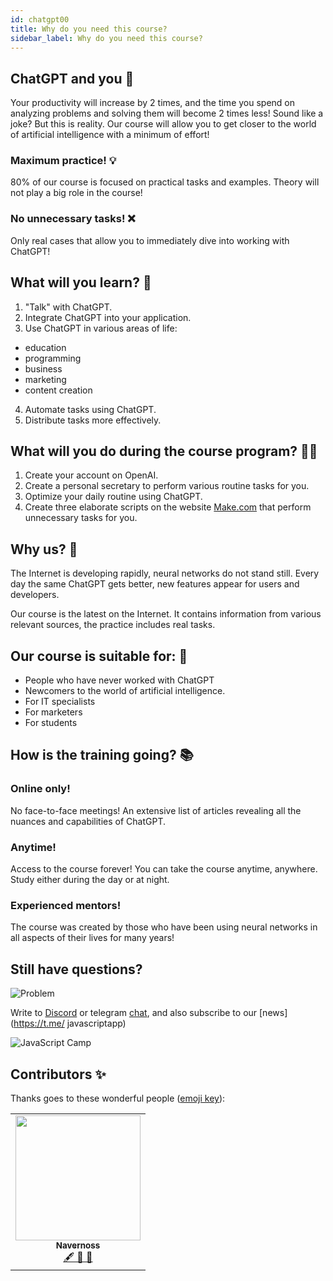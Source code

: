 ```yaml
---
id: chatgpt00
title: Why do you need this course?
sidebar_label: Why do you need this course?
---
```


## ChatGPT and you 🤖

Your productivity will increase by 2 times, and the time you spend on analyzing problems and solving them will become 2 times less! Sound like a joke? But this is reality. Our course will allow you to get closer to the world of artificial intelligence with a minimum of effort!

### Maximum practice! 💡

80% of our course is focused on practical tasks and examples. Theory will not play a big role in the course!

### No unnecessary tasks! ❌

Only real cases that allow you to immediately dive into working with ChatGPT!


## What will you learn? 🧐

1. "Talk" with ChatGPT.
2. Integrate ChatGPT into your application.
3. Use ChatGPT in various areas of life:
- education
- programming
- business
- marketing
- content creation
4. Automate tasks using ChatGPT.
5. Distribute tasks more effectively.

## What will you do during the course program? 👨‍💻

1. Create your account on OpenAI.
2. Create a personal secretary to perform various routine tasks for you.
3. Optimize your daily routine using ChatGPT.
4. Create three elaborate scripts on the website [Make.com](https://make.com) that perform unnecessary tasks for you.


## Why us? 🚀

The Internet is developing rapidly, neural networks do not stand still. Every day the same ChatGPT gets better, new features appear for users and developers.

Our course is the latest on the Internet. It contains information from various relevant sources, the practice includes real tasks.

## Our course is suitable for: 🎯

- People who have never worked with ChatGPT
- Newcomers to the world of artificial intelligence.
- For IT specialists
- For marketers
- For students

## How is the training going? 📚

### Online only!

No face-to-face meetings! An extensive list of articles revealing all the nuances and capabilities of ChatGPT.

### Anytime!

Access to the course forever! You can take the course anytime, anywhere. Study either during the day or at night.

### Experienced mentors!

The course was created by those who have been using neural networks in all aspects of their lives for many years!

## Still have questions?

![Problem](https://media.giphy.com/media/xTiTnGeUsWOEwsGoG4/giphy.gif)

Write to [Discord](https://discord.gg/6GDAfXn) or telegram [chat](https://t.me/jscampapp), and also subscribe to our [news](https://t.me/ javascriptapp)

![JavaScript Camp](/img/bandlink.png)

## Contributors ✨

Thanks goes to these wonderful people ([emoji key](https://allcontributors.org/docs/en/emoji-key)):

<!-- ALL-CONTRIBUTORS-LIST:START - Do not remove or modify this section -->
<!-- prettier-ignore-start -->
<!-- markdownlint-disable -->
<table>
   <tr>
     <td align="center"><a href="https://github.com/Navernoss"><img src="https://avatars0.githubusercontent.com/u/75784137?v=4?s=200 "width="200px;" alt=""/><br /><sub><b>Navernoss</b></sub></a><br /><a href="#content-Navernoss" title="Content">🖋 🐛 🎨</a></td>
   </tr>
</table>